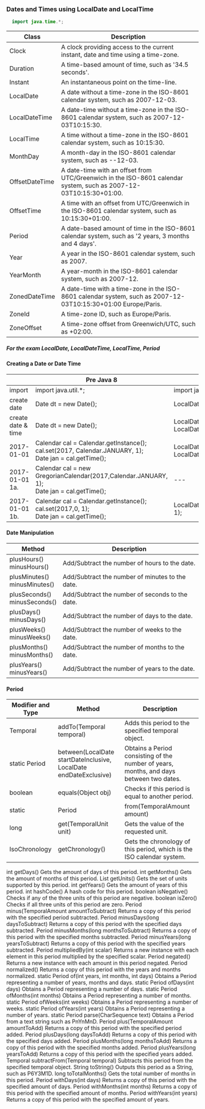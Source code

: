 ### Dates and Times using LocalDate and LocalTime

```java
  import java.time.*;
```

|Class | Description |
| --- | --- |
|Clock | A clock providing access to the current instant, date and time using a time-zone. |
|Duration | A time-based amount of time, such as '34.5 seconds'. |
|Instant | An instantaneous point on the time-line. |
|LocalDate | A date without a time-zone in the ISO-8601 calendar system, such as 2007-12-03. |
|LocalDateTime | A date-time without a time-zone in the ISO-8601 calendar system, such as 2007-12-03T10:15:30. |
|LocalTime | A time without a time-zone in the ISO-8601 calendar system, such as 10:15:30. |
|MonthDay | A month-day in the ISO-8601 calendar system, such as --12-03.|
|OffsetDateTime | A date-time with an offset from UTC/Greenwich in the ISO-8601 calendar system, such as 2007-12-03T10:15:30+01:00.|
|OffsetTime | A time with an offset from UTC/Greenwich in the ISO-8601 calendar system, such as 10:15:30+01:00. |
|Period | A date-based amount of time in the ISO-8601 calendar system, such as '2 years, 3 months and 4 days'. |
|Year | A year in the ISO-8601 calendar system, such as 2007. |
|YearMonth | A year-month in the ISO-8601 calendar system, such as 2007-12. |
|ZonedDateTime | A date-time with a time-zone in the ISO-8601 calendar system, such as 2007-12-03T10:15:30+01:00 Europe/Paris. |
|ZoneId | A time-zone ID, such as Europe/Paris. |
|ZoneOffset | A time-zone offset from Greenwich/UTC, such as +02:00. |  

##### For the exam LocalDate, LocalDateTime, LocalTime, Period  


#### Creating a Date or Date Time
| | Pre Java 8 | Java 8 |
| --- | --- | ---|
|import | import java.util.\*; | import java.time.\*; |
|create date | Date dt = new Date(); | LocalDate dt = LocalDate.now(); |
|create date & time | Date dt = new Date(); | LocalDateTime dt = LocalDateTime.now(); |
|2017-01-01| Calendar cal = Calendar.getInstance();<br/>cal.set(2017, Calendar.JANUARY, 1);<br/>Date jan = cal.getTime(); | LocalDate jan = LocalDate.of(2017,Month.JANUARY,1);|
|2017-01-01<br/>1a.| Calendar cal = new GregorianCalendar(2017,Calendar.JANUARY, 1);<br/>Date jan = cal.getTime(); | --- |
|2017-01-01<br/>1b.| Calendar cal = Calendar.getInstance();<br/>cal.set(2017,0, 1);<br/>Date jan = cal.getTime(); | LocalDate jan = LocalDate.of(2017, 1, 1); |

#### Date Manipulation
|Method|Description|
| --- | ---|
|plusHours()<br/>minusHours()|Add/Subtract the number of hours to the date.|
|plusMinutes()<br/>minusMinutes()|Add/Subtract the number of minutes to the date.|
|plusSeconds()<br/>minusSeconds()|Add/Subtract the number of seconds to the date.|
|plusDays()<br/>minusDays()|Add/Subtract the number of days to the date.|
|plusWeeks()<br/>minusWeeks()|Add/Subtract the number of weeks to the date.|
|plusMonths()<br/>minusMonths()|Add/Subtract the number of months to the date.|
|plusYears()<br/>minusYears()|Add/Subtract the number of years to the date.|

#### Period
|Modifier and Type| Method | Description|
| --- | --- | --- |
|Temporal |addTo(Temporal temporal) |Adds this period to the specified temporal object.|
|static Period|	between(LocalDate startDateInclusive, LocalDate endDateExclusive)|Obtains a Period consisting of the number of years, months, and days between two dates.|
|boolean |equals(Object obj) |Checks if this period is equal to another period.|
|static |Period |from(TemporalAmount amount) |Obtains an instance of Period from a temporal amount.|
|long |	get(TemporalUnit unit) | Gets the value of the requested unit.|
|IsoChronology |getChronology()|Gets the chronology of this period, which is the ISO calendar system.|
int 	getDays()
Gets the amount of days of this period.
int 	getMonths()
Gets the amount of months of this period.
List<TemporalUnit> 	getUnits()
Gets the set of units supported by this period.
int 	getYears()
Gets the amount of years of this period.
int 	hashCode()
A hash code for this period.
boolean 	isNegative()
Checks if any of the three units of this period are negative.
boolean 	isZero()
Checks if all three units of this period are zero.
Period 	minus(TemporalAmount amountToSubtract)
Returns a copy of this period with the specified period subtracted.
Period 	minusDays(long daysToSubtract)
Returns a copy of this period with the specified days subtracted.
Period 	minusMonths(long monthsToSubtract)
Returns a copy of this period with the specified months subtracted.
Period 	minusYears(long yearsToSubtract)
Returns a copy of this period with the specified years subtracted.
Period 	multipliedBy(int scalar)
Returns a new instance with each element in this period multiplied by the specified scalar.
Period 	negated()
Returns a new instance with each amount in this period negated.
Period 	normalized()
Returns a copy of this period with the years and months normalized.
static Period 	of(int years, int months, int days)
Obtains a Period representing a number of years, months and days.
static Period 	ofDays(int days)
Obtains a Period representing a number of days.
static Period 	ofMonths(int months)
Obtains a Period representing a number of months.
static Period 	ofWeeks(int weeks)
Obtains a Period representing a number of weeks.
static Period 	ofYears(int years)
Obtains a Period representing a number of years.
static Period 	parse(CharSequence text)
Obtains a Period from a text string such as PnYnMnD.
Period 	plus(TemporalAmount amountToAdd)
Returns a copy of this period with the specified period added.
Period 	plusDays(long daysToAdd)
Returns a copy of this period with the specified days added.
Period 	plusMonths(long monthsToAdd)
Returns a copy of this period with the specified months added.
Period 	plusYears(long yearsToAdd)
Returns a copy of this period with the specified years added.
Temporal 	subtractFrom(Temporal temporal)
Subtracts this period from the specified temporal object.
String 	toString()
Outputs this period as a String, such as P6Y3M1D.
long 	toTotalMonths()
Gets the total number of months in this period.
Period 	withDays(int days)
Returns a copy of this period with the specified amount of days.
Period 	withMonths(int months)
Returns a copy of this period with the specified amount of months.
Period 	withYears(int years)
Returns a copy of this period with the specified amount of years.
